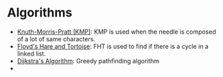 # Algorithms

- [Knuth-Morris-Pratt (KMP)](https://github.com/JinhoLee93/Algorithms/blob/main/kmp.py): KMP is used when the needle is composed of a lot of same characters.
- [Floyd's Hare and Tortoise](): FHT is used to find if there is a cycle in a linked list.
- [Dijkstra's Algorithm](): Greedy pathfinding algorithm
- 
